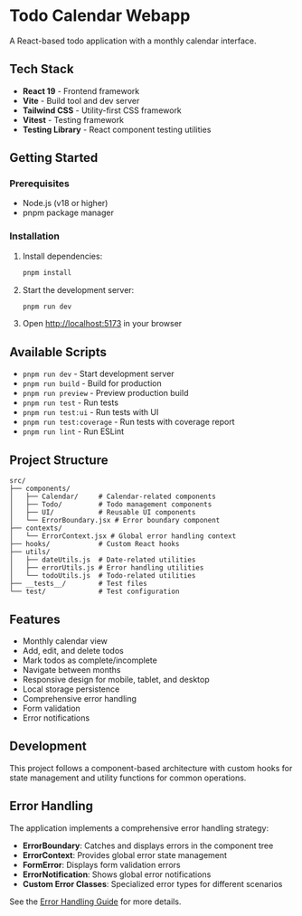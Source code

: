# Todo Calendar Webapp

A React-based todo application with a monthly calendar interface.

## Tech Stack

- **React 19** - Frontend framework
- **Vite** - Build tool and dev server
- **Tailwind CSS** - Utility-first CSS framework
- **Vitest** - Testing framework
- **Testing Library** - React component testing utilities

## Getting Started

### Prerequisites

- Node.js (v18 or higher)
- pnpm package manager

### Installation

1. Install dependencies:
   ```bash
   pnpm install
   ```

2. Start the development server:
   ```bash
   pnpm run dev
   ```

3. Open [http://localhost:5173](http://localhost:5173) in your browser

## Available Scripts

- `pnpm run dev` - Start development server
- `pnpm run build` - Build for production
- `pnpm run preview` - Preview production build
- `pnpm run test` - Run tests
- `pnpm run test:ui` - Run tests with UI
- `pnpm run test:coverage` - Run tests with coverage report
- `pnpm run lint` - Run ESLint

## Project Structure

```
src/
├── components/
│   ├── Calendar/     # Calendar-related components
│   ├── Todo/         # Todo management components
│   ├── UI/           # Reusable UI components
│   └── ErrorBoundary.jsx # Error boundary component
├── contexts/
│   └── ErrorContext.jsx # Global error handling context
├── hooks/            # Custom React hooks
├── utils/
│   ├── dateUtils.js  # Date-related utilities
│   ├── errorUtils.js # Error handling utilities
│   └── todoUtils.js  # Todo-related utilities
├── __tests__/        # Test files
└── test/             # Test configuration
```

## Features

- Monthly calendar view
- Add, edit, and delete todos
- Mark todos as complete/incomplete
- Navigate between months
- Responsive design for mobile, tablet, and desktop
- Local storage persistence
- Comprehensive error handling
- Form validation
- Error notifications

## Development

This project follows a component-based architecture with custom hooks for state management and utility functions for common operations.

## Error Handling

The application implements a comprehensive error handling strategy:

- **ErrorBoundary**: Catches and displays errors in the component tree
- **ErrorContext**: Provides global error state management
- **FormError**: Displays form validation errors
- **ErrorNotification**: Shows global error notifications
- **Custom Error Classes**: Specialized error types for different scenarios

See the [Error Handling Guide](./docs/error-handling.md) for more details.